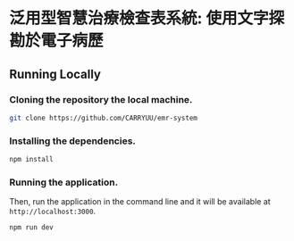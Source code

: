 # 泛用型智慧治療檢查表系統: 使用文字探勘於電子病歷

## Running Locally

### Cloning the repository the local machine.

```bash
git clone https://github.com/CARRYUU/emr-system
```

### Installing the dependencies.

```bash
npm install
```

### Running the application.

Then, run the application in the command line and it will be available at `http://localhost:3000`.

```bash
npm run dev
```
